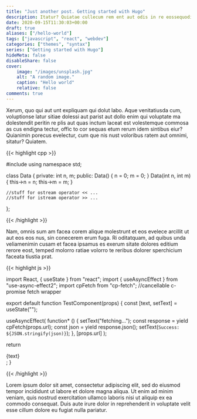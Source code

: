 ```yaml
---
title: "Just another post. Getting started with Hugo"
description: Itatur? Quiatae cullecum rem ent aut odis in re eossequodi nonsequ.
date: 2020-09-15T11:30:03+00:00
draft: true
aliases: ["/hello-world"]
tags: ["javascript", "react", "webdev"]
categories: ["themes", "syntax"]
series: ["Getting started with Hugo"]
hideMeta: false
disableShare: false
cover:
    image: "/images/unsplash.jpg"
    alt: "A random image."
    caption: "Hello world"
    relative: false
comments: true
---
```



Xerum, quo qui aut unt expliquam qui dolut labo. Aque venitatiusda cum, 
voluptionse latur sitiae dolessi aut parist aut dollo enim qui voluptate ma 
dolestendit peritin re plis aut quas inctum laceat est volestemque commosa as 
cus endigna tectur, offic to cor sequas etum rerum idem sintibus eiur? Quianimin 
porecus evelectur, cum que nis nust voloribus ratem aut omnimi, sitatur? 
Quiatem. 

{{< highlight cpp >}}

#include <iostream>
using namespace std;

class Data
{
private:
    int n, m;
public:
    Data() { n = 0; m = 0; }
    Data(int n, int m) { this->n = n; this->m = m; }

    //stuff for ostream operator << ...
    //stuff for istream operator >> ...
};

{{< /highlight >}}

Nam, omnis sum am facea corem alique molestrunt et eos evelece arcillit ut aut 
eos eos nus, sin conecerem erum fuga. Ri oditatquam, ad quibus unda veliamenimin 
cusam et facea ipsamus es exerum sitate dolores editium rerore eost, temped 
molorro ratiae volorro te reribus dolorer sperchicium faceata tiustia prat.

{{< highlight js >}}

import React, { useState } from "react";
import { useAsyncEffect } from "use-async-effect2";
import cpFetch from "cp-fetch"; //cancellable c-promise fetch wrapper

export default function TestComponent(props) {
  const [text, setText] = useState("");

  useAsyncEffect(
    function* () {
      setText("fetching...");
      const response = yield cpFetch(props.url);
      const json = yield response.json();
      setText(`Success: ${JSON.stringify(json)}`);
    },
    [props.url]
  );

  return <div>{text}</div>;
}

{{< /highlight >}}

Lorem ipsum dolor sit amet, consectetur adipiscing elit, sed do eiusmod tempor 
incididunt ut labore et dolore magna aliqua. Ut enim ad minim veniam, quis 
nostrud exercitation ullamco laboris nisi ut aliquip ex ea commodo consequat. 
Duis aute irure dolor in reprehenderit in voluptate velit esse cillum dolore eu 
fugiat nulla pariatur.
